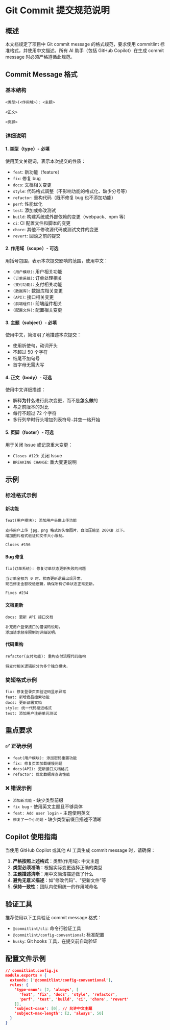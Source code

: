 # Git Commit 提交规范说明

## 概述
本文档规定了项目中 Git commit message 的格式规范，要求使用 commitlint 标准格式，并使用中文描述。所有 AI 助手（包括 GitHub Copilot）在生成 commit message 时必须严格遵循此规范。

## Commit Message 格式

### 基本结构
```
<类型>(<作用域>): <主题>

<正文>

<页脚>
```

### 详细说明

#### 1. 类型（type）- 必填
使用英文关键词，表示本次提交的性质：

- `feat`: 新功能（feature）
- `fix`: 修复 bug
- `docs`: 文档相关变更
- `style`: 代码格式调整（不影响功能的格式化、缺少分号等）
- `refactor`: 重构代码（既不修复 bug 也不添加功能）
- `perf`: 性能优化
- `test`: 添加或修改测试
- `build`: 构建系统或外部依赖的变更（webpack、npm 等）
- `ci`: CI 配置文件和脚本的变更
- `chore`: 其他不修改源代码或测试文件的变更
- `revert`: 回滚之前的提交

#### 2. 作用域（scope）- 可选
用括号包围，表示本次提交影响的范围，使用中文：

- `(用户模块)`: 用户相关功能
- `(订单系统)`: 订单处理相关
- `(支付功能)`: 支付相关功能
- `(数据库)`: 数据库相关变更
- `(API)`: 接口相关变更
- `(前端组件)`: 前端组件相关
- `(配置文件)`: 配置相关变更

#### 3. 主题（subject）- 必填
使用中文，简洁明了地描述本次提交：

- 使用祈使句，动词开头
- 不超过 50 个字符
- 结尾不加句号
- 首字母无需大写

#### 4. 正文（body）- 可选
使用中文详细描述：

- 解释**为什么**进行此次变更，而不是**怎么做**的
- 与之前版本的对比
- 每行不超过 72 个字符
- 多行列举时行头增加列表符号`-`并空一格开始

#### 5. 页脚（footer）- 可选
用于关闭 Issue 或记录重大变更：

- `Closes #123`: 关闭 Issue
- `BREAKING CHANGE`: 重大变更说明

## 示例

### 标准格式示例

#### 新功能
```
feat(用户模块): 添加用户头像上传功能

支持用户上传 jpg、png 格式的头像图片，自动压缩至 200KB 以下。
增加图片格式验证和文件大小限制。

Closes #156
```

#### Bug 修复
```
fix(订单系统): 修复订单状态更新失败的问题

当订单金额为 0 时，状态更新逻辑出现异常。
现已修复金额校验逻辑，确保所有订单状态正常更新。

Fixes #234
```

#### 文档更新
```
docs: 更新 API 接口文档

补充用户登录接口的错误码说明，
添加请求频率限制的详细说明。
```

#### 代码重构
```
refactor(支付功能): 重构支付流程代码结构

将支付相关逻辑拆分为多个独立模块，
```

### 简短格式示例
```
fix: 修复登录页面验证码显示异常
feat: 新增商品搜索功能
docs: 更新部署文档
style: 统一代码缩进格式
test: 添加用户注册单元测试
```

## 重点要求

### ✅ 正确示例
- `feat(用户模块): 添加密码重置功能`
- `fix: 修复页面加载缓慢问题`
- `docs(API): 更新接口文档格式`
- `refactor: 优化数据库查询性能`

### ❌ 错误示例
- `添加新功能` - 缺少类型前缀
- `fix bug` - 使用英文主题且不够具体
- `feat: Add user login` - 主题使用英文
- `修复了一个小问题` - 缺少类型前缀且描述不清晰

## Copilot 使用指南

当使用 GitHub Copilot 或其他 AI 工具生成 commit message 时，请确保：

1. **严格按照上述格式**：类型(作用域): 中文主题
2. **类型必须准确**：根据实际变更选择正确的类型
3. **主题描述清晰**：用中文简洁描述做了什么
4. **避免无意义描述**：如"修改代码"、"更新文件"等
5. **保持一致性**：团队内使用统一的作用域命名

## 验证工具

推荐使用以下工具验证 commit message 格式：

- `@commitlint/cli`: 命令行验证工具
- `@commitlint/config-conventional`: 标准配置
- `husky`: Git hooks 工具，在提交前自动验证

## 配置文件示例

```json
// commitlint.config.js
module.exports = {
  extends: ['@commitlint/config-conventional'],
  rules: {
    'type-enum': [2, 'always', [
      'feat', 'fix', 'docs', 'style', 'refactor', 
      'perf', 'test', 'build', 'ci', 'chore', 'revert'
    ]],
    'subject-case': [0], // 允许中文主题
    'subject-max-length': [2, 'always', 50]
  }
}
```
